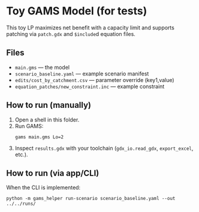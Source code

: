 # Toy GAMS Model (for tests)

This toy LP maximizes net benefit with a capacity limit and supports patching via `patch.gdx` and `$include`d equation files.

## Files
- `main.gms` — the model
- `scenario_baseline.yaml` — example scenario manifest
- `edits/cost_by_catchment.csv` — parameter override (key1,value)
- `equation_patches/new_constraint.inc` — example constraint

## How to run (manually)
1. Open a shell in this folder.
2. Run GAMS:
   ```
   gams main.gms Lo=2
   ```
3. Inspect `results.gdx` with your toolchain (`gdx_io.read_gdx`, `export_excel`, etc.).

## How to run (via app/CLI)
When the CLI is implemented:
```
python -m gams_helper run-scenario scenario_baseline.yaml --out ../../runs/
```
